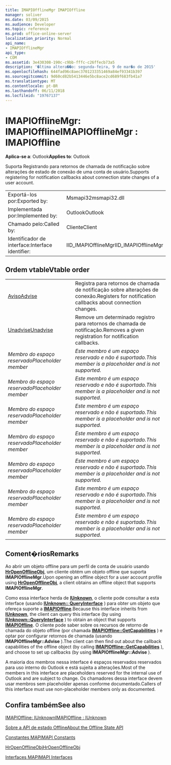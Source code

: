 ```yaml
---
title: IMAPIOfflineMgr IMAPIOffline
manager: soliver
ms.date: 03/09/2015
ms.audience: Developer
ms.topic: reference
ms.prod: office-online-server
localization_priority: Normal
api_name:
- IMAPIOfflineMgr
api_type:
- COM
ms.assetid: 3e430308-190c-c9bb-fffc-c26ffecb73a5
description: '�ltima altera��o: segunda-feira, 9 de mar�o de 2015'
ms.openlocfilehash: 644fad96c8aec3701233351469a84ef93341b397
ms.sourcegitcommit: 9d60cd82b5413446e5bc8ace2cd689f683fb41a7
ms.translationtype: MT
ms.contentlocale: pt-BR
ms.lasthandoff: 06/11/2018
ms.locfileid: "19767137"
---
```

# <a name="imapiofflinemgr--imapioffline"></a><span data-ttu-id="cef23-103">IMAPIOfflineMgr: IMAPIOffline</span><span class="sxs-lookup"><span data-stu-id="cef23-103">IMAPIOfflineMgr : IMAPIOffline</span></span>

  
  
<span data-ttu-id="cef23-104">**Aplica-se a**: Outlook</span><span class="sxs-lookup"><span data-stu-id="cef23-104">**Applies to**: Outlook</span></span> 
  
<span data-ttu-id="cef23-105">Suporta Registrando para retornos de chamada de notificação sobre alterações de estado de conexão de uma conta de usuário.</span><span class="sxs-lookup"><span data-stu-id="cef23-105">Supports registering for notification callbacks about connection state changes of a user account.</span></span>
  
|||
|:-----|:-----|
|<span data-ttu-id="cef23-106">Exportá-los por:</span><span class="sxs-lookup"><span data-stu-id="cef23-106">Exported by:</span></span>  <br/> |<span data-ttu-id="cef23-107">Msmapi32</span><span class="sxs-lookup"><span data-stu-id="cef23-107">msmapi32.dll</span></span>  <br/> |
|<span data-ttu-id="cef23-108">Implementada por:</span><span class="sxs-lookup"><span data-stu-id="cef23-108">Implemented by:</span></span>  <br/> |<span data-ttu-id="cef23-109">Outlook</span><span class="sxs-lookup"><span data-stu-id="cef23-109">Outlook</span></span>  <br/> |
|<span data-ttu-id="cef23-110">Chamado pelo:</span><span class="sxs-lookup"><span data-stu-id="cef23-110">Called by:</span></span>  <br/> |<span data-ttu-id="cef23-111">Cliente</span><span class="sxs-lookup"><span data-stu-id="cef23-111">Client</span></span>  <br/> |
|<span data-ttu-id="cef23-112">Identificador de interface:</span><span class="sxs-lookup"><span data-stu-id="cef23-112">Interface identifier:</span></span>  <br/> |<span data-ttu-id="cef23-113">IID_IMAPIOfflineMgr</span><span class="sxs-lookup"><span data-stu-id="cef23-113">IID_IMAPIOfflineMgr</span></span>  <br/> |
   
## <a name="vtable-order"></a><span data-ttu-id="cef23-114">Ordem vtable</span><span class="sxs-lookup"><span data-stu-id="cef23-114">Vtable order</span></span>

|||
|:-----|:-----|
|[<span data-ttu-id="cef23-115">Aviso</span><span class="sxs-lookup"><span data-stu-id="cef23-115">Advise</span></span>](imapiofflinemgr-advise.md) <br/> |<span data-ttu-id="cef23-116">Registra para retornos de chamada de notificação sobre alterações de conexão.</span><span class="sxs-lookup"><span data-stu-id="cef23-116">Registers for notification callbacks about connection changes.</span></span>  <br/> |
|[<span data-ttu-id="cef23-117">Unadvise</span><span class="sxs-lookup"><span data-stu-id="cef23-117">Unadvise</span></span>](imapiofflinemgr-unadvise.md) <br/> |<span data-ttu-id="cef23-118">Remove um determinado registro para retornos de chamada de notificação.</span><span class="sxs-lookup"><span data-stu-id="cef23-118">Removes a given registration for notification callbacks.</span></span>  <br/> |
| <span data-ttu-id="cef23-119">*Membro do espaço reservado*</span><span class="sxs-lookup"><span data-stu-id="cef23-119">*Placeholder member*</span></span>  <br/> | <span data-ttu-id="cef23-120">*Este membro é um espaço reservado e não é suportado.*</span><span class="sxs-lookup"><span data-stu-id="cef23-120">*This member is a placeholder and is not supported.*</span></span>  <br/> |
| <span data-ttu-id="cef23-121">*Membro do espaço reservado*</span><span class="sxs-lookup"><span data-stu-id="cef23-121">*Placeholder member*</span></span>  <br/> | <span data-ttu-id="cef23-122">*Este membro é um espaço reservado e não é suportado.*</span><span class="sxs-lookup"><span data-stu-id="cef23-122">*This member is a placeholder and is not supported.*</span></span>  <br/> |
| <span data-ttu-id="cef23-123">*Membro do espaço reservado*</span><span class="sxs-lookup"><span data-stu-id="cef23-123">*Placeholder member*</span></span>  <br/> | <span data-ttu-id="cef23-124">*Este membro é um espaço reservado e não é suportado.*</span><span class="sxs-lookup"><span data-stu-id="cef23-124">*This member is a placeholder and is not supported.*</span></span>  <br/> |
| <span data-ttu-id="cef23-125">*Membro do espaço reservado*</span><span class="sxs-lookup"><span data-stu-id="cef23-125">*Placeholder member*</span></span>  <br/> | <span data-ttu-id="cef23-126">*Este membro é um espaço reservado e não é suportado.*</span><span class="sxs-lookup"><span data-stu-id="cef23-126">*This member is a placeholder and is not supported.*</span></span>  <br/> |
| <span data-ttu-id="cef23-127">*Membro do espaço reservado*</span><span class="sxs-lookup"><span data-stu-id="cef23-127">*Placeholder member*</span></span>  <br/> | <span data-ttu-id="cef23-128">*Este membro é um espaço reservado e não é suportado.*</span><span class="sxs-lookup"><span data-stu-id="cef23-128">*This member is a placeholder and is not supported.*</span></span>  <br/> |
| <span data-ttu-id="cef23-129">*Membro do espaço reservado*</span><span class="sxs-lookup"><span data-stu-id="cef23-129">*Placeholder member*</span></span>  <br/> | <span data-ttu-id="cef23-130">*Este membro é um espaço reservado e não é suportado.*</span><span class="sxs-lookup"><span data-stu-id="cef23-130">*This member is a placeholder and is not supported.*</span></span>  <br/> |
| <span data-ttu-id="cef23-131">*Membro do espaço reservado*</span><span class="sxs-lookup"><span data-stu-id="cef23-131">*Placeholder member*</span></span>  <br/> | <span data-ttu-id="cef23-132">*Este membro é um espaço reservado e não é suportado.*</span><span class="sxs-lookup"><span data-stu-id="cef23-132">*This member is a placeholder and is not supported.*</span></span>  <br/> |
   
## <a name="remarks"></a><span data-ttu-id="cef23-133">Coment�rios</span><span class="sxs-lookup"><span data-stu-id="cef23-133">Remarks</span></span>

<span data-ttu-id="cef23-134">Ao abrir um objeto offline para um perfil de conta de usuário usando **[HrOpenOfflineObj](hropenofflineobj.md)**, um cliente obtém um objeto offline que suporta **IMAPIOfflineMgr**.</span><span class="sxs-lookup"><span data-stu-id="cef23-134">Upon opening an offline object for a user account profile using **[HrOpenOfflineObj](hropenofflineobj.md)**, a client obtains an offline object that supports **IMAPIOfflineMgr**.</span></span> 
  
<span data-ttu-id="cef23-135">Como essa interface herda de **[IUnknown](http://msdn.microsoft.com/pt-br/library/ms680509%28v=VS.85%29.aspx)**, o cliente pode consultar a esta interface (usando **[IUnknown:: QueryInterface](http://msdn.microsoft.com/pt-br/library/ms682521%28v=VS.85%29.aspx)** ) para obter um objeto que ofereça suporte a **[IMAPIOffline](imapiofflineiunknown.md)**.</span><span class="sxs-lookup"><span data-stu-id="cef23-135">Because this interface inherits from **[IUnknown](http://msdn.microsoft.com/pt-br/library/ms680509%28v=VS.85%29.aspx)**, the client can query this interface (by using **[IUnknown::QueryInterface](http://msdn.microsoft.com/pt-br/library/ms682521%28v=VS.85%29.aspx)** ) to obtain an object that supports **[IMAPIOffline](imapiofflineiunknown.md)**.</span></span> <span data-ttu-id="cef23-136">O cliente pode saber sobre os recursos de retorno de chamada do objeto offline (por chamada **[IMAPIOffline::GetCapabilities](imapioffline-getcapabilities.md)** ) e optar por configurar retornos de chamada (usando **IMAPIOfflineMgr::Advise** ).</span><span class="sxs-lookup"><span data-stu-id="cef23-136">The client can then find out about the callback capabilities of the offline object (by calling **[IMAPIOffline::GetCapabilities](imapioffline-getcapabilities.md)** ), and choose to set up callbacks (by using **IMAPIOfflineMgr::Advise** ).</span></span> 
  
<span data-ttu-id="cef23-137">A maioria dos membros nessa interface é espaços reservados reservados para uso interno do Outlook e está sujeita a alterações.</span><span class="sxs-lookup"><span data-stu-id="cef23-137">Most of the members in this interface are placeholders reserved for the internal use of Outlook and are subject to change.</span></span> <span data-ttu-id="cef23-138">Os chamadores dessa interface devem usar membros sem placeholder apenas conforme documentado.</span><span class="sxs-lookup"><span data-stu-id="cef23-138">Callers of this interface must use non-placeholder members only as documented.</span></span>
  
## <a name="see-also"></a><span data-ttu-id="cef23-139">Confira também</span><span class="sxs-lookup"><span data-stu-id="cef23-139">See also</span></span>



[<span data-ttu-id="cef23-140">IMAPIOffline: IUnknown</span><span class="sxs-lookup"><span data-stu-id="cef23-140">IMAPIOffline : IUnknown</span></span>](imapiofflineiunknown.md)


[<span data-ttu-id="cef23-141">Sobre a API de estado Offline</span><span class="sxs-lookup"><span data-stu-id="cef23-141">About the Offline State API</span></span>](about-the-offline-state-api.md)
  
[<span data-ttu-id="cef23-142">Constantes MAPI</span><span class="sxs-lookup"><span data-stu-id="cef23-142">MAPI Constants</span></span>](mapi-constants.md)
  
[<span data-ttu-id="cef23-143">HrOpenOfflineObj</span><span class="sxs-lookup"><span data-stu-id="cef23-143">HrOpenOfflineObj</span></span>](hropenofflineobj.md)
  
[<span data-ttu-id="cef23-144">Interfaces MAPI</span><span class="sxs-lookup"><span data-stu-id="cef23-144">MAPI Interfaces</span></span>](mapi-interfaces.md)

